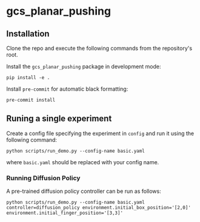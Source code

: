 # gcs_planar_pushing

## Installation

Clone the repo and execute the following commands from the repository's root.

Install the `gcs_planar_pushing` package in development mode:
```
pip install -e .
```

Install `pre-commit` for automatic black formatting:
```
pre-commit install
```

## Runing a single experiment

Create a config file specifying the experiment in `config` and run it using the following command:

```
python scripts/run_demo.py --config-name basic.yaml
```

where `basic.yaml` should be replaced with your config name.

### Running Diffusion Policy

A pre-trained diffusion policy controller can be run as follows:
```
python scripts/run_demo.py --config-name basic.yaml controller=diffusion_policy environment.initial_box_position='[2,0]' environment.initial_finger_position='[3,3]'
```
